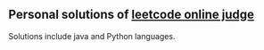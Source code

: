 Personal solutions of [leetcode online judge](http://oj.leetcode.com/problems/)
--------------------------------------------
Solutions include java and Python languages.
